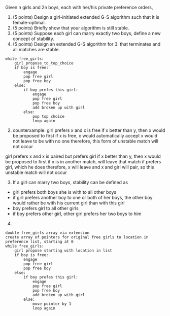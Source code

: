 Given n girls and 2n boys, each with her/his private preference orders,
1. (5 points) Design a girl-initiated extended G-S algorithm such that it is female-optimal.
2. (5 points) Briefly show that your algorithm is still stable.
3. (5 points) Suppose each girl can marry exactly two boys, define a new concept of stability.
4. (5 points) Design an extended G-S algorithm for 3. that terminates and all matches are stable.

```pseudocode
while free_girls:
    girl_propose_to_top_choice
    if boy is free:
        engage
        pop free girl
        pop free boy
    else:
        if boy prefes this girl:
            engage
            pop free girl
            pop free boy
            add broken up with girl
        else:
            pop top choice
            loop again
```

2. counterxample: girl prefers x and x is free
if x better than y, then x would be proposed to first
if x is free, x would automatically accept
x would not leave to be with no one
therefore, this form of unstable match will not occur

girl prefers x and x is paired but prefers girl
if x better than y, then x would be proposed to first
if x is in another match, will leave that match if prefers girl, which he does
therefore, x will leave and x and girl will pair, so this unstable match will not occur

3. If a girl can marry two boys, stability can be defined as

- girl prefers both boys she is with to all other boys
- if girl prefers another boy to one or both of her boys, the other boy would rather be with his current girl than with this girl
- boy prefers girl to all other girls
- if boy prefers other girl, other girl prefers her two boys to him

4. 

```pseudocode
double free_girls array via extension
create array of pointers for original free girls to location in preference list, starting at 0
while free_girls:
    girl propose starting with location in list
    if boy is free:
        engage
        pop free girl
        pop free boy
    else:
        if boy prefes this girl:
            engage
            pop free girl
            pop free boy
            add broken up with girl
        else:
            move pointer by 1
            loop again
```
